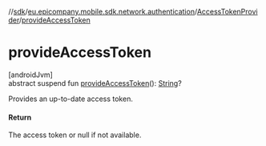 //[sdk](../../../index.md)/[eu.epicompany.mobile.sdk.network.authentication](../index.md)/[AccessTokenProvider](index.md)/[provideAccessToken](provide-access-token.md)

# provideAccessToken

[androidJvm]\
abstract suspend fun [provideAccessToken](provide-access-token.md)(): [String](https://kotlinlang.org/api/latest/jvm/stdlib/kotlin/-string/index.html)?

Provides an up-to-date access token.

#### Return

The access token or null if not available.
